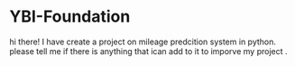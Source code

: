 # YBI-Foundation
hi there! 
I have create a project on mileage predcition system in python.
please tell me if there is anything that ican add to it to imporve my project .
